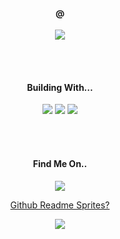 <h4 align="center">@</h4>
<p align="center">
  <a href="https://pixelbeard.co" title="PixelBeard">
    <img src="https://pixel8d-api.herokuapp.com/svg/pixelbeard?size=5" />
  </a>
</p>
<br />
<br />
<h4 align="center">Building With...</h4>
<p align="center">
  <span>
    <img src="https://pixel8d-api.herokuapp.com/svg/javascript-1N7HXLp1?size=2" />
    
  </span>

  <span>
    <img src="https://pixel8d-api.herokuapp.com/svg/typescript-dc52Lewj?size=2" />
  </span>
  
  <span>
    <img src="https://pixel8d-api.herokuapp.com/svg/csharp-4aaEaeet?size=2" />
  </span>
</p>
<br />
<br />
<h4 align="center">Find Me On..</h4>
<p align="center">
<!--   <a href="https://codepen.io/brookesb91" title="Codepen">
    <img alt="Codepen" width="30px" src="https://raw.githubusercontent.com/brookesb91/brookesb91/master/images/codepen.svg">
  </a> -->

  <a href="https://dev.to/brookesb91" title="Dev.to">
    <img src="https://pixel8d-api.herokuapp.com/svg/devto-7PpaGeQl?size=2" />
  </a>
</p>

<p align="center">
  <a href="https://pixel8d.herokuapp.com/">Github Readme Sprites?</a>
</p>
<p align="center"><img src="https://pixel8d-api.herokuapp.com/svg/porygon-1X6oS8QI" /></p>



